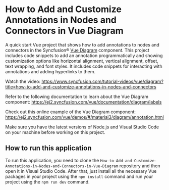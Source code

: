 # How to Add and Customize Annotations in Nodes and Connectors in Vue Diagram

A quick start Vue project that shows how to add annotations to nodes and connectors in the Syncfusion&reg; [Vue Diagram](https://www.syncfusion.com/vue-components/vue-diagram?utm_source=github&utm_medium=listing&utm_campaign=vue-diagram-annotations-sample) component. This project includes code snippets to add an annotation programmatically and showing customization options like horizontal alignment, vertical alignment, offset, text wrapping, and font styles. It includes code snippets for interacting with annotations and adding hyperlinks to them.

Watch the video: https://www.syncfusion.com/tutorial-videos/vue/diagram?title=how-to-add-and-customize-annotations-in-nodes-and-connectors 

Refer to the following documentation to learn about the Vue Diagram component: https://ej2.syncfusion.com/vue/documentation/diagram/labels

Check out this online example of the Vue Diagram component: https://ej2.syncfusion.com/vue/demos/#/material3/diagram/annotation.html

Make sure you have the latest versions of Node.js and Visual Studio Code on your machine before working on this project.

## How to run this application
To run this application, you need to clone the `How-to-Add-and-Customize-Annotations-in-Nodes-and-Connectors-in-Vue-Diagram` repository and then open it in Visual Studio Code. After that, just install all the necessary Vue packages in your project using the `npm install` command and run your project using the `npm run dev` command.

